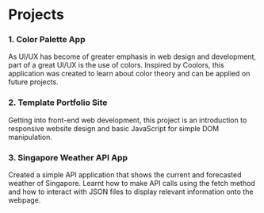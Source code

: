# Projects

### 1. Color Palette App
As UI/UX has become of greater emphasis in web design and development, part of a great UI/UX is the use of colors. Inspired by Coolors, this application was created to learn about color theory and can be applied on future projects.

### 2. Template Portfolio Site
Getting into front-end web development, this project is an introduction to responsive website design and basic JavaScript for simple DOM manipulation.

### 3. Singapore Weather API App
Created a simple API application that shows the current and forecasted weather of Singapore. Learnt how to make API calls using the fetch method and how to   interact with JSON files to display relevant information onto the webpage.
